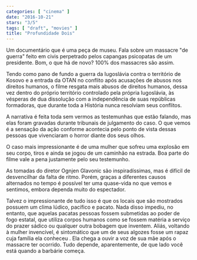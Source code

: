 ```yaml
---
categories: [ "cinema" ]
date: "2016-10-21"
stars: "3/5"
tags: [ "draft", "movies" ]
title: "Profundidade Dois"
---
```

Um documentário que é uma peça de museu. Fala sobre um massacre
"de guerra" feito em civis perpetrado pelos capangas psicopatas de um
presidente. Bom, o que há de novo? 100% dos massacres são assim.

Tendo como pano de fundo a guerra da Iugoslávia contra o território de
Kosovo e a entrada da OTAN no conflito após acusações de abusos nos
direitos humanos, o filme resgata mais abusos de direitos humanos, dessa
vez dentro do próprio território controlado pela própria Iugoslávia,
às vésperas de dua dissolução com a independência de suas repúblicas
formadoras, que durante toda a História nunca resolviam seus conflitos.

A narrativa é feita toda sem vermos as testemunhas que estão falando,
mas elas foram gravadas durante tribunais de julgamento do caso. O que
vemos é a sensação da ação conforme acontecia pelo ponto de vista
dessas pessoas que vivenciaram o horror diante dos seus olhos.

O caso mais impressionante é de uma mulher que sofreu uma explosão em
seu corpo, tiros e ainda se jogou de um caminhão na estrada. Boa parte
do filme vale a pena justamente pelo seu testemunho.

As tomadas do diretor Ognjen Glavonic são inspiradíssimas, mas é
difícil de desvencilhar da falta de ritmo. Porém, graças a diferentes
causos alternados no tempo é possível ter uma quase-vida no que vemos
e sentimos, embora dependa muito do espectador.

Talvez o impressionante de tudo isso é que os locais que são mostrados
possuem um clima lúdico, pacífico e pacato. Nada disso impediu, no
entanto, que aquelas pacatas pessoas fossem submetidas ao poder de fogo
estatal, que utiliza corpos humanos como se fossem matéria a serviço do
prazer sádico ou qualquer outra bobagem que inventem. Aliás, voltando
à mulher invencível, é sintomático que um de seus algozes fosse um
rapaz cuja família ela conheceu . Ela chega a ouvir a voz de sua mãe
após o massacre ter ocorrido. Tudo depende, aparentemente, de que lado
você está quando a barbárie começa.
